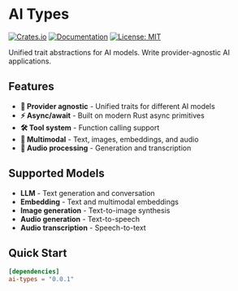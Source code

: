 # AI Types

[![Crates.io](https://img.shields.io/crates/v/ai-types.svg)](https://crates.io/crates/ai-types)
[![Documentation](https://docs.rs/ai-types/badge.svg)](https://docs.rs/ai-types)
[![License: MIT](https://img.shields.io/badge/License-MIT-yellow.svg)](https://opensource.org/licenses/MIT)

Unified trait abstractions for AI models. Write provider-agnostic AI applications.

## Features

- **🔧 Provider agnostic** - Unified traits for different AI models
- **⚡ Async/await** - Built on modern Rust async primitives
- **🛠️ Tool system** - Function calling support
- **📸 Multimodal** - Text, images, embeddings, and audio
- **🎵 Audio processing** - Generation and transcription

## Supported Models

- **LLM** - Text generation and conversation
- **Embedding** - Text and multimodal embeddings
- **Image generation** - Text-to-image synthesis
- **Audio generation** - Text-to-speech
- **Audio transcription** - Speech-to-text

## Quick Start

```toml
[dependencies]
ai-types = "0.0.1"
```